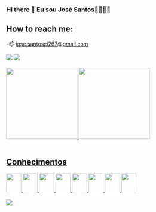### Hi there 👋 Eu sou José Santos🐱‍👤🐱‍💻

<h2> How to reach me: </h2>

-📫 jose.santoscj267@gmail.com</li>
 <div>
 <a href = "mailto:jose.santoscj267@gmail.com"><img src="https://img.shields.io/badge/Gmail-D14836?style=for-the-badge&logo=gmail&logoColor=white"></a>
 <a href = "https://www.linkedin.com/in/jos%C3%A9-santos-4303a1164/"><img src="https://img.shields.io/badge/LinkedIn-0077B5?style=for-the-badge&logo=linkedin&logoColor=white"></a>
 </div>
 

<br>


 <div>
  <a href="https://github.com/sjunior267">
  <img height="190em" src="https://github-readme-stats.vercel.app/api?username=sjunior267&show_icons=true&theme=dracula&include_all_commits=true&count_private=true"/>
  <img height="190em" src="https://github-readme-stats.vercel.app/api/top-langs/?username=sjunior267&layout=compact&langs_count=7&theme=blue-green"/>
</div><br>
 
 <h2>Conhecimentos</h2>
 <div>
  <img height="50" width="40px" src="https://cdn.jsdelivr.net/gh/devicons/devicon/icons/html5/html5-original.svg" style="max-width: 100%;">
  <img height="50" width="40px" src="https://cdn.jsdelivr.net/gh/devicons/devicon/icons/css3/css3-plain.svg" style="max-width: 100%;">
  <img height="50" width="40px" src="https://cdn.jsdelivr.net/gh/devicons/devicon/icons/javascript/javascript-plain.svg" style="max-width: 100%;">
  <img height="50" width="40px"src="https://cdn.jsdelivr.net/gh/devicons/devicon/icons/git/git-original.svg" style="max-width: 100%;">
  <img height="50" width="40px" src="https://cdn.jsdelivr.net/gh/devicons/devicon/icons/mysql/mysql-original-wordmark.svg" style="max-width: 100%;">
  <img height="50" width="40px" src="https://cdn.jsdelivr.net/gh/devicons/devicon/icons/vscode/vscode-original.svg" style="max-width: 100%;">
  <img height="50" width="40px" src="https://cdn.jsdelivr.net/gh/devicons/devicon/icons/gimp/gimp-original.svg" style="max-width: 100%;">
  <img height="50" width="40px" src="https://cdn.jsdelivr.net/gh/devicons/devicon/icons/figma/figma-original.svg" style="max-width: 100%;">                                          </div><br>
 

 <img src="https://i.pinimg.com/originals/9e/28/a1/9e28a18b8409a458a16f7f0b1f435b77.gif">
 
 

